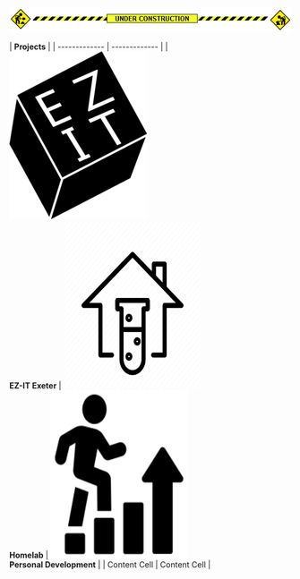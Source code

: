 <p align="center">
  <img src="images/construction.gif" alt="We are under construction!"/>
</p>

| **Projects** |
| ------------- | ------------- |
| <img src="images/Ez-ITDark-246x300.png" width="246" height="300"> <br> **EZ-IT Exeter** | <img src="images/homelab.webp" width="246" height="300"> <br> **Homelab** | <img src="images/personaldev.png" width="246" height="300"> <br> **Personal Development** |
| Content Cell  | Content Cell |
